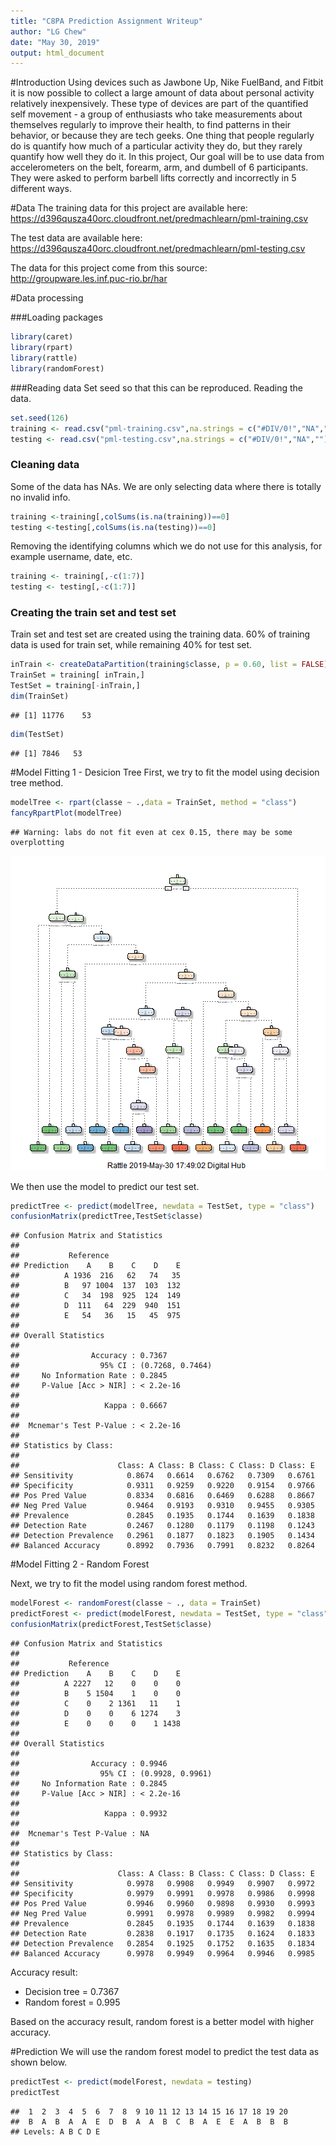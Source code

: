 ```yaml
---
title: "C8PA Prediction Assignment Writeup"
author: "LG Chew"
date: "May 30, 2019"
output: html_document
---
```




#Introduction
Using devices such as Jawbone Up, Nike FuelBand, and Fitbit it is now possible to collect a large amount of data about personal activity relatively inexpensively. These type of devices are part of the quantified self movement - a group of enthusiasts who take measurements about themselves regularly to improve their health, to find patterns in their behavior, or because they are tech geeks. One thing that people regularly do is quantify how much of a particular activity they do, but they rarely quantify how well they do it. In this project, Our goal will be to use data from accelerometers on the belt, forearm, arm, and dumbell of 6 participants. They were asked to perform barbell lifts correctly and incorrectly in 5 different ways. 


#Data
The training data for this project are available here:
<https://d396qusza40orc.cloudfront.net/predmachlearn/pml-training.csv>

The test data are available here:
<https://d396qusza40orc.cloudfront.net/predmachlearn/pml-testing.csv>

The data for this project come from this source:
<http://groupware.les.inf.puc-rio.br/har>


#Data processing

###Loading packages


```r
library(caret)
library(rpart)
library(rattle)
library(randomForest)
```

###Reading data
Set seed so that this can be reproduced. Reading the data.


```r
set.seed(126)
training <- read.csv("pml-training.csv",na.strings = c("#DIV/0!","NA",""))
testing <- read.csv("pml-testing.csv",na.strings = c("#DIV/0!","NA",""))
```

### Cleaning data
Some of the data has NAs. We are only selecting data where there is totally no invalid info.


```r
training <-training[,colSums(is.na(training))==0]
testing <-testing[,colSums(is.na(testing))==0]
```

Removing the identifying columns which we do not use for this analysis, for example username, date, etc.


```r
training <- training[,-c(1:7)]
testing <- testing[,-c(1:7)]
```

### Creating the train set and test set
Train set and test set are created using the training data.
60% of training data is used for train set, while remaining 40% for test set.


```r
inTrain <- createDataPartition(training$classe, p = 0.60, list = FALSE)
TrainSet = training[ inTrain,]
TestSet = training[-inTrain,]
dim(TrainSet)
```

```
## [1] 11776    53
```

```r
dim(TestSet)
```

```
## [1] 7846   53
```

#Model Fitting 1 - Desicion Tree
First, we try to fit the model using decision tree method.


```r
modelTree <- rpart(classe ~ .,data = TrainSet, method = "class")
fancyRpartPlot(modelTree)
```

```
## Warning: labs do not fit even at cex 0.15, there may be some overplotting
```

![plot of chunk unnamed-chunk-6](figure/unnamed-chunk-6-1.png)

We then use the model to predict our test set.


```r
predictTree <- predict(modelTree, newdata = TestSet, type = "class")
confusionMatrix(predictTree,TestSet$classe)
```

```
## Confusion Matrix and Statistics
## 
##           Reference
## Prediction    A    B    C    D    E
##          A 1936  216   62   74   35
##          B   97 1004  137  103  132
##          C   34  198  925  124  149
##          D  111   64  229  940  151
##          E   54   36   15   45  975
## 
## Overall Statistics
##                                           
##                Accuracy : 0.7367          
##                  95% CI : (0.7268, 0.7464)
##     No Information Rate : 0.2845          
##     P-Value [Acc > NIR] : < 2.2e-16       
##                                           
##                   Kappa : 0.6667          
##                                           
##  Mcnemar's Test P-Value : < 2.2e-16       
## 
## Statistics by Class:
## 
##                      Class: A Class: B Class: C Class: D Class: E
## Sensitivity            0.8674   0.6614   0.6762   0.7309   0.6761
## Specificity            0.9311   0.9259   0.9220   0.9154   0.9766
## Pos Pred Value         0.8334   0.6816   0.6469   0.6288   0.8667
## Neg Pred Value         0.9464   0.9193   0.9310   0.9455   0.9305
## Prevalence             0.2845   0.1935   0.1744   0.1639   0.1838
## Detection Rate         0.2467   0.1280   0.1179   0.1198   0.1243
## Detection Prevalence   0.2961   0.1877   0.1823   0.1905   0.1434
## Balanced Accuracy      0.8992   0.7936   0.7991   0.8232   0.8264
```

#Model Fitting 2 - Random Forest

Next, we try to fit the model using random forest method.


```r
modelForest <- randomForest(classe ~ ., data = TrainSet)
predictForest <- predict(modelForest, newdata = TestSet, type = "class")
confusionMatrix(predictForest,TestSet$classe)
```

```
## Confusion Matrix and Statistics
## 
##           Reference
## Prediction    A    B    C    D    E
##          A 2227   12    0    0    0
##          B    5 1504    1    0    0
##          C    0    2 1361   11    1
##          D    0    0    6 1274    3
##          E    0    0    0    1 1438
## 
## Overall Statistics
##                                           
##                Accuracy : 0.9946          
##                  95% CI : (0.9928, 0.9961)
##     No Information Rate : 0.2845          
##     P-Value [Acc > NIR] : < 2.2e-16       
##                                           
##                   Kappa : 0.9932          
##                                           
##  Mcnemar's Test P-Value : NA              
## 
## Statistics by Class:
## 
##                      Class: A Class: B Class: C Class: D Class: E
## Sensitivity            0.9978   0.9908   0.9949   0.9907   0.9972
## Specificity            0.9979   0.9991   0.9978   0.9986   0.9998
## Pos Pred Value         0.9946   0.9960   0.9898   0.9930   0.9993
## Neg Pred Value         0.9991   0.9978   0.9989   0.9982   0.9994
## Prevalence             0.2845   0.1935   0.1744   0.1639   0.1838
## Detection Rate         0.2838   0.1917   0.1735   0.1624   0.1833
## Detection Prevalence   0.2854   0.1925   0.1752   0.1635   0.1834
## Balanced Accuracy      0.9978   0.9949   0.9964   0.9946   0.9985
```

Accuracy result:

- Decision tree = 0.7367
- Random forest = 0.995

Based on the accuracy result, random forest is a better model with higher accuracy.

#Prediction
We will use the random forest model to predict the test data as shown below.


```r
predictTest <- predict(modelForest, newdata = testing)
predictTest
```

```
##  1  2  3  4  5  6  7  8  9 10 11 12 13 14 15 16 17 18 19 20 
##  B  A  B  A  A  E  D  B  A  A  B  C  B  A  E  E  A  B  B  B 
## Levels: A B C D E
```
